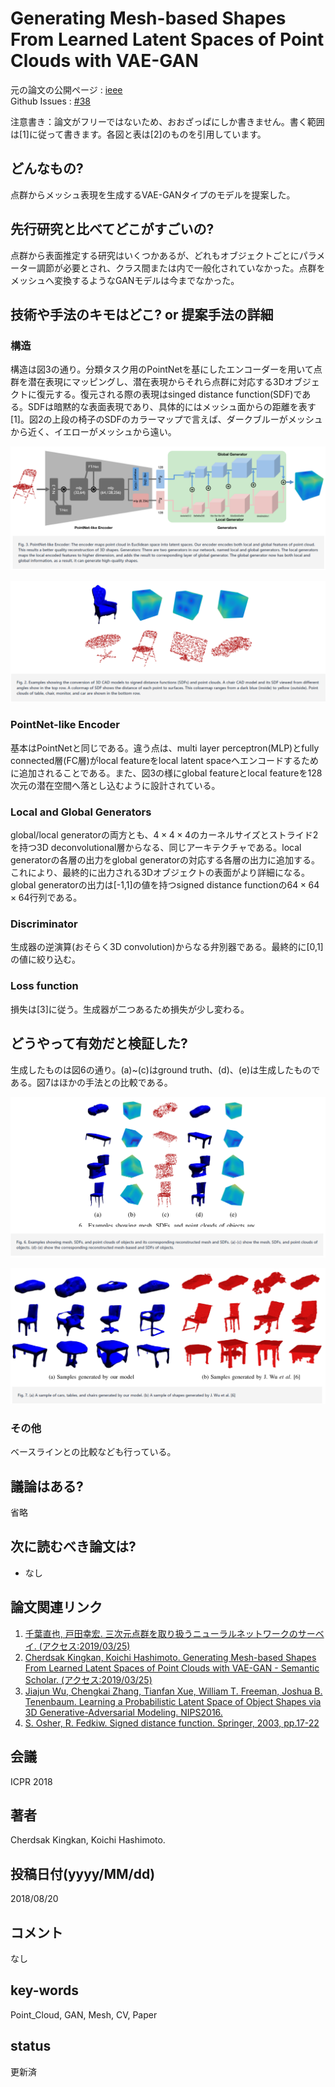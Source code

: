 # Generating Mesh-based Shapes From Learned Latent Spaces of Point Clouds with VAE-GAN

元の論文の公開ページ : [ieee](https://ieeexplore.ieee.org/document/8546232)  
Github Issues : [#38](https://github.com/Obarads/obarads.github.io/issues/38)

注意書き：論文がフリーではないため、おおざっぱにしか書きません。書く範囲は[1]に従って書きます。各図と表は[2]のものを引用しています。

## どんなもの?
点群からメッシュ表現を生成するVAE-GANタイプのモデルを提案した。

## 先行研究と比べてどこがすごいの?
点群から表面推定する研究はいくつかあるが、どれもオブジェクトごとにパラメーター調節が必要とされ、クラス間または内で一般化されていなかった。点群をメッシュへ変換するようなGANモデルは今までなかった。

## 技術や手法のキモはどこ? or 提案手法の詳細
### 構造
構造は図3の通り。分類タスク用のPointNetを基にしたエンコーダーを用いて点群を潜在表現にマッピングし、潜在表現からそれら点群に対応する3Dオブジェクトに復元する。復元される際の表現はsinged distance function(SDF)である。SDFは暗黙的な表面表現であり、具体的にはメッシュ面からの距離を表す[1]。図2の上段の椅子のSDFのカラーマップで言えば、ダークブルーがメッシュから近く、イエローがメッシュから遠い。

![fig3](img/GMSFLLSoPCwV/fig3.png)

![fig2](img/GMSFLLSoPCwV/fig2.png)

### PointNet-like Encoder
基本はPointNetと同じである。違う点は、multi layer perceptron(MLP)とfully connected層(FC層)がlocal featureをlocal latent spaceへエンコードするために追加されることである。また、図3の様にglobal featureとlocal featureを128次元の潜在空間へ落とし込むように設計されている。

### Local and Global Generators
global/local generatorの両方とも、$4 \times 4 \times 4$のカーネルサイズとストライド2を持つ3D deconvolutional層からなる、同じアーキテクチャである。local generatorの各層の出力をglobal generatorの対応する各層の出力に追加する。これにより、最終的に出力される3Dオブジェクトの表面がより詳細になる。global generatorの出力は[-1,1]の値を持つsigned distance functionの$64 \times 64 \times 64$行列である。

### Discriminator
生成器の逆演算(おそらく3D convolution)からなる弁別器である。最終的に[0,1]の値に絞り込む。

### Loss function
損失は[3]に従う。生成器が二つあるため損失が少し変わる。

## どうやって有効だと検証した?
生成したものは図6の通り。(a)~(c)はground truth、(d)、(e)は生成したものである。図7はほかの手法との比較である。

![fig6](img/GMSFLLSoPCwV/fig6.png)

![fig7](img/GMSFLLSoPCwV/fig7.png)

### その他
ベースラインとの比較なども行っている。

## 議論はある?
省略

## 次に読むべき論文は?
- なし

## 論文関連リンク
1. [千葉直也, 戸田幸宏. 三次元点群を取り扱うニューラルネットワークのサーベイ. (アクセス:2019/03/25)](https://www.slideshare.net/naoyachiba18/ss-120302579)
2. [Cherdsak Kingkan, Koichi Hashimoto. Generating Mesh-based Shapes From Learned Latent Spaces of Point Clouds with VAE-GAN - Semantic Scholar. (アクセス:2019/03/25)](https://www.semanticscholar.org/paper/Generating-Mesh-based-Shapes-From-Learned-Latent-of-Kingkan-Hashimoto/d522470ea99d90ce5e83854bc3e7adbe85960802)
3. [Jiajun Wu, Chengkai Zhang, Tianfan Xue, William T. Freeman, Joshua B. Tenenbaum. Learning a Probabilistic Latent Space of Object Shapes via 3D Generative-Adversarial Modeling. NIPS2016.](https://arxiv.org/abs/1610.07584)
4. [S. Osher, R. Fedkiw. Signed distance function. Springer, 2003, pp.17-22](https://link.springer.com/chapter/10.1007/0-387-22746-6_2)

## 会議
ICPR 2018

## 著者
Cherdsak Kingkan, Koichi Hashimoto.

## 投稿日付(yyyy/MM/dd)
2018/08/20

## コメント
なし

## key-words
Point_Cloud, GAN, Mesh, CV, Paper

## status
更新済